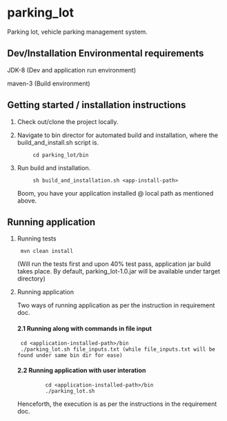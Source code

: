 # parking_lot
Parking lot, vehicle parking management system.

## Dev/Installation Environmental requirements
JDK-8 (Dev and application run environment)

maven-3 (Build environment)


## Getting started / installation instructions
1. Check out/clone the project locally.
2. Navigate to bin director for automated build and installation, where the build_and_install.sh script is.

            cd parking_lot/bin
3. Run build and installation.

            sh build_and_installation.sh <app-install-path>

    Boom, you have your application installed @ local path as mentioned above.

## Running application
1. Running tests

        mvn clean install

    (Will run the tests first and upon 40% test pass, application jar build takes place. By default, parking_lot-1.0.jar will be available under target directory)

2. Running application

    Two ways of running application as per the instruction in requirement doc.
    #### 2.1 Running along with commands in file input
        cd <application-installed-path>/bin
        ./parking_lot.sh file_inputs.txt (while file_inputs.txt will be found under same bin dir for ease)

    #### 2.2 Running application with user interation
                cd <application-installed-path>/bin
                ./parking_lot.sh

    Henceforth, the execution is as per the instructions in the requirement doc.





